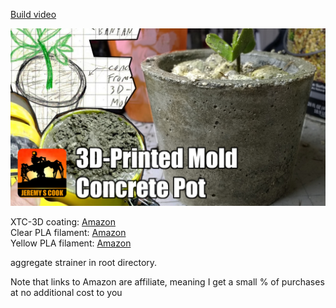 [Build video](https://www.youtube.com/watch?v=topiOl9TmHY)

![image](logo-template-pot.jpg)

XTC-3D coating: [Amazon](https://amzn.to/34OBsQF)  
Clear PLA filament: [Amazon](https://amzn.to/3aMsUgD)  
Yellow PLA filament: [Amazon](https://amzn.to/36oXgCA)

aggregate strainer in root directory.

Note that links to Amazon are affiliate, meaning I get a small % of purchases  
at no additional cost to you
